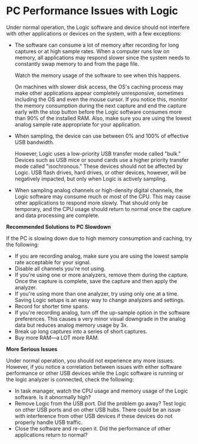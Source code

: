 # PC Performance Issues with Logic

Under normal operation, the Logic software and device should not interfere with other applications or devices on the system, with a few exceptions:

*   The software can consume a lot of memory after recording for long captures or at high sample rates. When a computer runs low on memory, all applications may respond slower since the system needs to constantly swap memory to and from the page file.

    &#x20; Watch the memory usage of the software to see when this happens.

    &#x20; On machines with slower disk access, the OS's caching process may make other applications appear completely unresponsive, sometimes including the OS and even the mouse cursor. If you notice this, monitor the memory consumption during the next capture and end the capture early with the stop button before the Logic software consumes more than 90% of the installed RAM. Also, make sure you are using the lowest analog sample rate appropriate for your application.
*   When sampling, the device can use between 0% and 100% of effective USB bandwidth.

    &#x20; However, Logic uses a low-priority USB transfer mode called "bulk." Devices such as USB mice or sound cards use a higher priority transfer mode called "isochronous." These devices should not be affected by Logic. USB flash drives, hard drives, or other devices, however, will be negatively impacted, but only when Logic is actively sampling.
* When sampling analog channels or high-density digital channels, the Logic software may consume much or most of the CPU. This may cause other applications to respond more slowly. That should only be temporary, and the CPU usage should return to normal once the capture and data processing are complete.

**Recommended Solutions to PC Slowdown**

If the PC is slowing down due to high memory consumption and caching, try the following:

* If you are recording analog, make sure you are using the lowest sample rate acceptable for your signal.
* Disable all channels you're not using.
* If you're using one or more analyzers, remove them during the capture. Once the capture is complete, save the capture and then apply the analyzer.
* If you're using more than one analyzer, try using only one at a time. Saving Logic setups is an easy way to change analyzers and settings.
* Record for shorter time spans.
* If you're recording analog, turn off the up-sample option in the software preferences. This causes a very minor visual downgrade in the analog data but reduces analog memory usage by 3x.
* Break up long captures into a series of short captures.
* Buy more RAM—a LOT more RAM.

**More Serious Issues**

Under normal operation, you should not experience any more issues. However, if you notice a correlation between issues with either software performance or other USB devices while the Logic software is running or the logic analyzer is connected, check the following:

* In task manager, watch the CPU usage and memory usage of the Logic software. Is it abnormally high?
* Remove Logic from the USB port. Did the problem go away? Test logic on other USB ports and on other USB hubs. There could be an issue with interference from other USB devices if these devices do not properly handle USB traffic.
* Close the software and re-open it. Did the performance of other applications return to normal?
